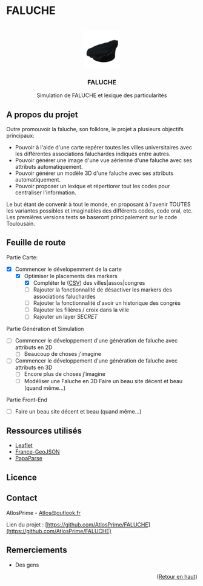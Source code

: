 # FALUCHE

<br/>
<div align="center">
  <a href="https://github.com/AtlosPrime/FALUCHE/faluche-stadium.png">
    <img src="faluche-stadium.png" alt="Logo" width="100" height="100">
  </a>
<h3 align="center">FALUCHE</h3>
  <p align="center">
    Simulation de FALUCHE et lexique des particularités
</div>

## A propos du projet

Outre promouvoir la faluche, son folklore, le projet a plusieurs objectifs principaux:

- Pouvoir à l'aide d'une carte repérer toutes les villes universitaires avec les différentes associations faluchardes indiqués entre autres.
- Pouvoir générer une image d'une vue aérienne d'une faluche avec ses attributs automatiquement.
- Pouvoir générer un modèle 3D d'une faluche avec ses attributs automatiquement.
- Pouvoir proposer un lexique et répertiorer tout les codes pour centraliser l'information.

Le but étant de convenir à tout le monde, en proposant à l'avenir TOUTES les variantes possibles et imaginables des différents codes, code oral, etc. Les premières versions tests se baseront principalement sur le code Toulousain.

## Feuille de route
Partie Carte:
- [X] Commencer le dévelopemment de la carte
	- [X] Optimiser le placements des markers 
		- [X] Compléter le ([CSV](https://github.com/AtlosPrime/FALUCHE/blob/main/data.csv)) des villes|assos|congres
		- [ ] Rajouter la fonctionnalité de désactiver les markers des associations faluchardes
		- [ ] Rajouter la fonctionnalité d'avoir un historique des congrès
		- [ ] Rajouter les filières / croix dans la ville 
		- [ ] Rajouter un layer *SECRET*

Partie Génération et Simulation

- [ ] Commencer le développement d'une génération de faluche avec attributs en 2D
	- [ ] Beaucoup de choses j'imagine 	
- [ ] Commencer le développement d'une génération de faluche avec attributs en 3D
	- [ ] Encore plus de choses j'imagine
	- [ ] Modéliser une Faluche en 3D  Faire un beau site décent et beau (quand même...)

Partie Front-End

- [ ] Faire un beau site décent et beau (quand même...)

## Ressources utilisés

- [Leaflet](https://leafletjs.com/)
- [France-GeoJSON](https://github.com/gregoiredavid/france-geojson)
- [PapaParse](https://github.com/mholt/PapaParse)

## Licence

## Contact
AtlosPrime - Atlos@outlook.fr

Lien du projet : [https://github.com/AtlosPrime/FALUCHE](https://github.com/AtlosPrime/FALUCHE)

## Remerciements

* Des gens

<p align="right">(<a href="#readme-top">Retour en haut</a>)</p>
